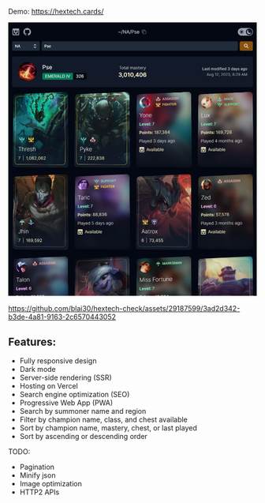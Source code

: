 Demo: https://hextech.cards/

![screenshot](https://github.com/blai30/hextech-check/blob/main/resources/hextech.png?raw=true)

https://github.com/blai30/hextech-check/assets/29187599/3ad2d342-b3de-4a81-9163-2c6570443052

## Features:
- Fully responsive design
- Dark mode
- Server-side rendering (SSR)
- Hosting on Vercel
- Search engine optimization (SEO)
- Progressive Web App (PWA)
- Search by summoner name and region
- Filter by champion name, class, and chest available
- Sort by champion name, mastery, chest, or last played
- Sort by ascending or descending order

TODO:
- Pagination
- Minify json
- Image optimization
- HTTP2 APIs
